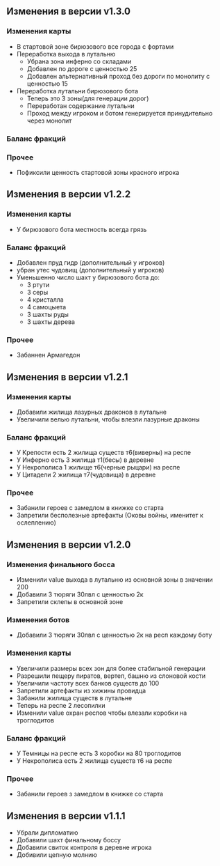 ##  Изменения в версии v1.3.0

### Изменения карты
- В стартовой зоне бирюзового все города с фортами
- Переработка выхода в лутальню
  - Убрана зона инферно со складами
  - Добавлен по дороге с ценностью 25
  - Добавлен альтернативный проход без дороги по монолиту с ценностью 15
- Переработка лутальни бирюзового бота
  - Теперь это 3 зоны(для генерации дорог)
  - Переработан содержание лутальни
  - Проход между игроком и ботом генерируется принудительно через монолит

### Баланс фракций

### Прочее
- Пофиксили ценность стартовой зоны красного игрока


##  Изменения в версии v1.2.2

### Изменения карты
- У бирюзового бота местность всегда грязь

### Баланс фракций
- Добавлен пруд гидр (дополнительный у игроков)
- убран утес чудовищ (дополнительный у игроков)
- Уменьшенно число шахт у бирюзового бота до:
  - 3 ртути
  - 3 серы
  - 4 кристалла
  - 4 самоцыета
  - 3 шахты руды
  - 3 шахты дерева

### Прочее
- Забаннен Армагедон

##  Изменения в версии v1.2.1

### Изменения карты
- Добавили жилища лазурных драконов в лутальне
- Увеличили велью лутальни, чтобы влезли лазурные драконы

### Баланс фракций
- У Крепости есть 2 жилища существ т6(виверны) на респе
- У Инферно есть 3 жилища т1(бесы) в деревне
- У Некрополиса 1 жилище т6(черные рыцари) на респе
- У Цитадели 2 жилища т7(чудовища) в деревне

### Прочее
- Забанили героев с замедлом в книжке со старта
- Запретили бесполезные артефакты (Оковы войны, именитет к ослеплению)

##  Изменения в версии v1.2.0
### Изменения финального босса
- Изменили value выхода в лутальню из основной зоны в значении 200
- Добавили 3 тюряги 30лвл с ценностью 2к
- Запретили склепы в основной зоне 

### Изменения ботов
- Добавили 3 тюряги 30лвл с ценностью 2к на респ каждому боту

### Изменения карты
- Увеличили размеры всех зон для более стабильной генерации
- Разрешили пещеру пиратов, вертеп, башню из слоновой кости
- Увеличили частоту всех банков существ до 100
- Запретили артефакты из хижины провидца
- Забанили жилища существ в лутальне
- Теперь на респе 2 лесопилки
- Изменили value охран респов чтобы влезали коробки на троглодитов
### Баланс фракций
- У Темницы на респе есть 3 коробки на 80 троглодитов
- У Некрополиса есть 2 жилища существ т6 на респе
### Прочее
- Забанили героев з замедлом в книжке со старта

  

##  Изменения в версии v1.1.1

- Убрали дипломатию
- Добавили шахт финальному боссу
- Добавили свиток контроля в деревне игрока
- Добивили цепную молнию

